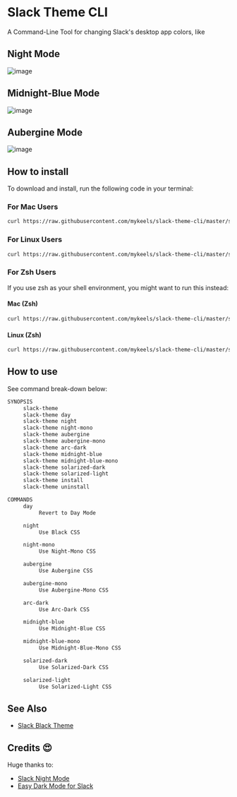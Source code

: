 # Slack Theme CLI

A Command-Line Tool for changing Slack's desktop app colors, like

## Night Mode

![image](https://user-images.githubusercontent.com/11996508/48413960-98fac400-e749-11e8-8151-327c6d60f6d0.png)

## Midnight-Blue Mode

![image](https://user-images.githubusercontent.com/11996508/48414135-19b9c000-e74a-11e8-8aea-7dd7df8dd885.png)

## Aubergine Mode

![image](https://user-images.githubusercontent.com/11996508/48414177-3ce46f80-e74a-11e8-98fb-2f0ce5d0a5f9.png)

## How to install

To download and install, run the following code in your terminal:

### For Mac Users

```sh
curl https://raw.githubusercontent.com/mykeels/slack-theme-cli/master/slack-theme -O && bash slack-theme install && . ~/.bash_profile
```

### For Linux Users

```sh
curl https://raw.githubusercontent.com/mykeels/slack-theme-cli/master/slack-theme -O && sudo bash ./slack-theme install && SILENT="$(source ~/.profile)"
```

### For Zsh Users

If you use zsh as your shell environment, you might want to run this instead:

#### Mac (Zsh)

```sh
curl https://raw.githubusercontent.com/mykeels/slack-theme-cli/master/slack-theme -O && SLACK_THEME_SHELL_PROFILE=~/.zshrc bash slack-theme install && . ~/.zshrc
```

#### Linux (Zsh)

```sh
curl https://raw.githubusercontent.com/mykeels/slack-theme-cli/master/slack-theme -O && sudo SLACK_THEME_SHELL_PROFILE=~/.zshrc bash ./slack-theme install && SILENT="$(source ~/.zshrc)"
```

## How to use

See command break-down below:

```txt
SYNOPSIS
     slack-theme
     slack-theme day
     slack-theme night
     slack-theme night-mono
     slack-theme aubergine
     slack-theme aubergine-mono
     slack-theme arc-dark
     slack-theme midnight-blue
     slack-theme midnight-blue-mono
     slack-theme solarized-dark
     slack-theme solarized-light
     slack-theme install
     slack-theme uninstall

COMMANDS
     day
          Revert to Day Mode

     night
          Use Black CSS

     night-mono
          Use Night-Mono CSS

     aubergine
          Use Aubergine CSS

     aubergine-mono
          Use Aubergine-Mono CSS

     arc-dark
          Use Arc-Dark CSS

     midnight-blue
          Use Midnight-Blue CSS

     midnight-blue-mono
          Use Midnight-Blue-Mono CSS

     solarized-dark
          Use Solarized-Dark CSS

     solarized-light
          Use Solarized-Light CSS
```

## See Also

- [Slack Black Theme](https://github.com/widget-/slack-black-theme)

## Credits 😍

Huge thanks to:

- [Slack Night Mode](https://github.com/laCour/slack-night-mode)
- [Easy Dark Mode for Slack](https://dev.to/changoman/easy-dark-mode-for-slack-1mmn)
